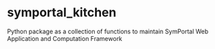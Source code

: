 # symportal_kitchen
Python package as a collection of functions to maintain SymPortal Web Application and Computation Framework
